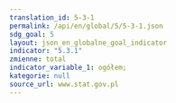 ```yaml
---
translation_id: 5-3-1
permalink: /api/en/global/5/5-3-1.json
sdg_goal: 5
layout: json_en_globalne_goal_indicator
indicator: "5.3.1"
zmienne: total
indicator_variable_1: ogółem;
kategorie: null
source_url: www.stat.gov.pl
---
```

